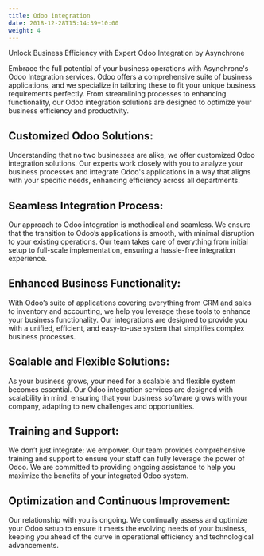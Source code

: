 ```yaml
---
title: Odoo integration
date: 2018-12-28T15:14:39+10:00
weight: 4
---
```


Unlock Business Efficiency with Expert Odoo Integration by Asynchrone


Embrace the full potential of your business operations with Asynchrone's Odoo Integration services. Odoo offers a comprehensive suite of business applications, and we specialize in tailoring these to fit your unique business requirements perfectly. From streamlining processes to enhancing functionality, our Odoo integration solutions are designed to optimize your business efficiency and productivity.

## Customized Odoo Solutions:
Understanding that no two businesses are alike, we offer customized Odoo integration solutions. Our experts work closely with you to analyze your business processes and integrate Odoo's applications in a way that aligns with your specific needs, enhancing efficiency across all departments.

## Seamless Integration Process:
Our approach to Odoo integration is methodical and seamless. We ensure that the transition to Odoo’s applications is smooth, with minimal disruption to your existing operations. Our team takes care of everything from initial setup to full-scale implementation, ensuring a hassle-free integration experience.

## Enhanced Business Functionality:
With Odoo’s suite of applications covering everything from CRM and sales to inventory and accounting, we help you leverage these tools to enhance your business functionality. Our integrations are designed to provide you with a unified, efficient, and easy-to-use system that simplifies complex business processes.

## Scalable and Flexible Solutions:
As your business grows, your need for a scalable and flexible system becomes essential. Our Odoo integration services are designed with scalability in mind, ensuring that your business software grows with your company, adapting to new challenges and opportunities.

## Training and Support:
We don’t just integrate; we empower. Our team provides comprehensive training and support to ensure your staff can fully leverage the power of Odoo. We are committed to providing ongoing assistance to help you maximize the benefits of your integrated Odoo system.

## Optimization and Continuous Improvement:
Our relationship with you is ongoing. We continually assess and optimize your Odoo setup to ensure it meets the evolving needs of your business, keeping you ahead of the curve in operational efficiency and technological advancements.